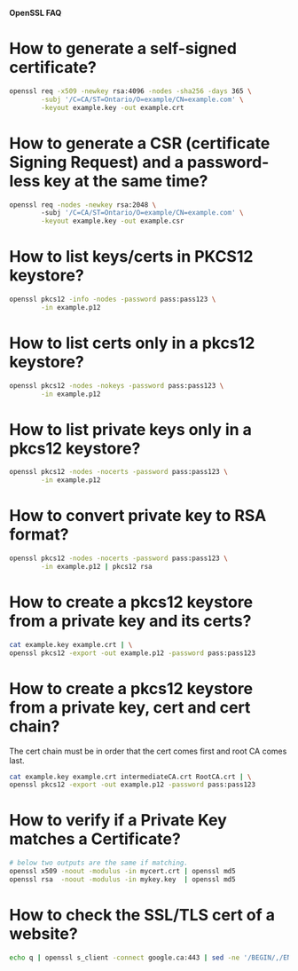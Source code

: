 **OpenSSL FAQ**

# How to generate a self-signed certificate?
```bash
openssl req -x509 -newkey rsa:4096 -nodes -sha256 -days 365 \
        -subj '/C=CA/ST=Ontario/O=example/CN=example.com' \
        -keyout example.key -out example.crt
```

# How to generate a CSR (certificate Signing Request) and a password-less key at the same time?
```bash
openssl req -nodes -newkey rsa:2048 \ 
        -subj '/C=CA/ST=Ontario/O=example/CN=example.com' \
        -keyout example.key -out example.csr
```

# How to list keys/certs in PKCS12 keystore?
```bash
openssl pkcs12 -info -nodes -password pass:pass123 \
        -in example.p12
```

# How to list certs only in a pkcs12 keystore?
```bash
openssl pkcs12 -nodes -nokeys -password pass:pass123 \
        -in example.p12
```

# How to list private keys only in a pkcs12 keystore?
```bash
openssl pkcs12 -nodes -nocerts -password pass:pass123 \
        -in example.p12
```

# How to convert private key to RSA format?
```bash
openssl pkcs12 -nodes -nocerts -password pass:pass123 \
        -in example.p12 | pkcs12 rsa
```

# How to create a pkcs12 keystore from a private key and its certs?
```bash
cat example.key example.crt | \
openssl pkcs12 -export -out example.p12 -password pass:pass123
```

# How to create a pkcs12 keystore from a private key, cert and cert chain?
The cert chain must be in order that the cert comes first and root CA comes last.
```bash
cat example.key example.crt intermediateCA.crt RootCA.crt | \
openssl pkcs12 -export -out example.p12 -password pass:pass123
```

# How to verify if a Private Key matches a Certificate?

```bash
# below two outputs are the same if matching.
openssl x509 -noout -modulus -in mycert.crt | openssl md5
openssl rsa  -noout -modulus -in mykey.key  | openssl md5
```

# How to check the SSL/TLS cert of a website?
```bash
echo q | openssl s_client -connect google.ca:443 | sed -ne '/BEGIN/,/END/p' | openssl x509 -noout -text | less
```
